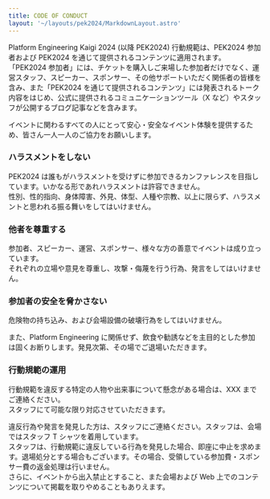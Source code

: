 ```yaml
---
title: CODE OF CONDUCT
layout: '~/layouts/pek2024/MarkdownLayout.astro'
---
```


Platform Engineering Kaigi 2024 (以降 PEK2024) 行動規範は、PEK2024 参加者および PEK2024 を通じて提供されるコンテンツに適用されます。
「PEK2024 参加者」には、チケットを購入しご来場した参加者だけでなく、運営スタッフ、スピーカー、スポンサー、その他サポートいただく関係者の皆様を含み、また「PEK2024 を通じて提供されるコンテンツ」には発表されるトーク内容をはじめ、公式に提供されるコミュニケーションツール（X など）やスタッフが公開するブログ記事などを含みます。

イベントに関わるすべての人にとって安心・安全なイベント体験を提供するため、皆さん一人一人のご協力をお願いします。

### ハラスメントをしない

PEK2024 は誰もがハラスメントを受けずに参加できるカンファレンスを目指しています。いかなる形であれハラスメントは許容できません。  
性別、性的指向、身体障害、外見、体型、人種や宗教、以上に限らず、ハラスメントと思われる振る舞いをしてはいけません。

### 他者を尊重する

参加者、スピーカー、運営、スポンサー、様々な方の善意でイベントは成り立っています。  
それぞれの立場や意見を尊重し、攻撃・侮蔑を行う行為、発言をしてはいけません。

### 参加者の安全を脅かさない

危険物の持ち込み、および会場設備の破壊行為をしてはいけません。

また、Platform Engineering に関係せず、飲食や勧誘などを主目的とした参加は固くお断りします。発見次第、その場でご退場いただきます。

### 行動規範の運用

行動規範を違反する特定の人物や出来事について懸念がある場合は、XXX までご連絡ください。  
スタッフにて可能な限り対応させていただきます。

違反行為や発言を発見した方は、スタッフにご連絡ください。スタッフは、会場ではスタッフ T シャツを着用しています。  
スタッフは、行動規範に違反している行為を発見した場合、即座に中止を求めます。退場処分とする場合もございます。その場合、受領している参加費・スポンサー費の返金処理は行いません。  
さらに、イベントから出入禁止とすること、また会場および Web 上でのコンテンツについて掲載を取りやめることもありえます。
